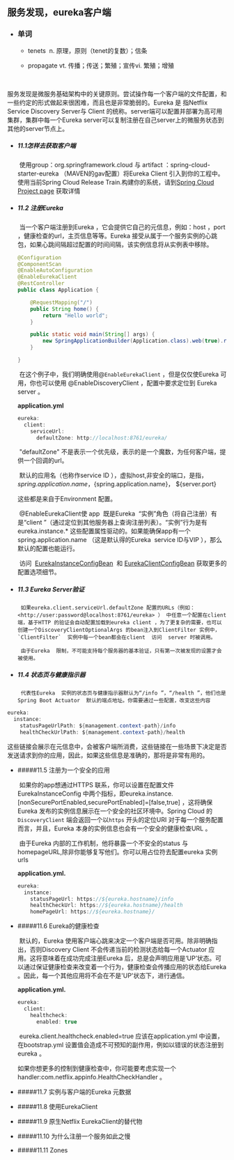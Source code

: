 ## 服务发现，eureka客户端

- ### 单词

  - tenets   n. 原理，原则（tenet的复数）；信条	

  - propagate   vt. 传播；传送；繁殖；宣传vi. 繁殖；增殖

    ​		



​	服务发现是微服务基础架构中的关键原则。尝试操作每一个客户端的文件配置，和一些约定的形式做起来很困难，而且也是非常脆弱的。Eureka  是 指Netflix Service Discovery Server与 Client 的统称。server端可以配置并部署为高可用集群，集群中每一个Eureka  server可以复制注册在自己server上的微服务状态到其他的server节点上。

- ##### 11.1怎样去获取客户端

  ​	使用group：org.springframework.cloud  与 artifact  ：spring-cloud-starter-eureka （MAVEN的gav配置）将Eureka Client 引入到你的工程中。使用当前Spring Cloud Release Train.构建你的系统，请到[Spring Cloud Project page](https://projects.spring.io/spring-cloud/) 获取详情

- ##### 11.2 注册Eureka

  ​	当一个客户端注册到Eureka ，它会提供它自己的元信息，例如：host  ，port ，健康检查的url，主页信息等等。Eureka  接受从属于一个服务实例的心跳包，如果心跳间隔超过配置的时间间隔，该实例信息将从实例表中移除。

  ~~~java
  @Configuration
  @ComponentScan
  @EnableAutoConfiguration
  @EnableEurekaClient
  @RestController
  public class Application {
  
      @RequestMapping("/")
      public String home() {
          return "Hello world";
      }
  
      public static void main(String[] args) {
          new SpringApplicationBuilder(Application.class).web(true).run(args);
      }
  
  }
  ~~~

  ​	在这个例子中，我们明确使用@`EnableEurekaClient`  ，但是仅仅使Eureka 可用，你也可以使用 @EnableDiscoveryClient ，配置中要求定位到 Eureka server 。

  **application.yml** 

  ~~~java
  eureka:
    client:
      serviceUrl:
        defaultZone: http://localhost:8761/eureka/
  ~~~

  ​	"defaultZone"  不是表示一个优先级，表示的是一个魔数，为任何客户端，提供一个回调的url。

  ​	默认的应用名（也称作service ID ），虚拟host,非安全的端口，是指，${spring.application.name} ，${spring.application.name}， ${server.port} 

  这些都是来自于Environment 配置。

  ​	@EnableEurekaClient使 app  既是Eureka  “实例”角色（将自己注册）有是“client ”（通过定位到其他服务器上查询注册列表）。“实例”行为是有eureka.instance.* 这些配置属性驱动的。如果能确保app有一个spring.application.name （这是默认得的Eureka  service ID与VIP ），那么默认的配置也能运行。

  ​	访问  [EurekaInstanceConfigBean](https://github.com/spring-cloud/spring-cloud-netflix/tree/master/spring-cloud-netflix-eureka-client/src/main/java/org/springframework/cloud/netflix/eureka/EurekaInstanceConfigBean.java)  和  [EurekaClientConfigBean](https://github.com/spring-cloud/spring-cloud-netflix/tree/master/spring-cloud-netflix-eureka-client/src/main/java/org/springframework/cloud/netflix/eureka/EurekaClientConfigBean.java)  获取更多的配置选项细节。

 - ##### 11.3   Eureka Server验证

  		如果eureka.client.serviceUrl.defaultZone 配置的URLs（例如：<http://user:password@localhost:8761/eureka> ） 中任意一个配置在client 端，基于HTTP 的验证会自动配置加载到eureka client ，为了更复杂的需要，也可以创建一个DiscoveryClientOptionalArgs 的bean注入到ClientFilter 实例中，`ClientFilter`  实例中每一个bean都会在client  访问  server 时被调用。

  		由于Eureka  限制，不可能支持每个服务器的基本验证，只有第一次被发现的设置才会被使用。
 - ##### 11.4  状态页与健康指示器

  		代表性Eureka  实例的状态页与健康指示器默认为“/info ”，“/health ”，他们也是Spring Boot Actuator  默认的端点地址。你需要通过一些配置，改变这些内容

  ~~~java
  eureka:
    instance:
      statusPageUrlPath: ${management.context-path}/info
      healthCheckUrlPath: ${management.context-path}/health
  ~~~

  ​	这些链接会展示在元信息中，会被客户端所消费，这些链接在一些场景下决定是否发送请求到你的应用，因此，如果这些信息是准确的，那将是非常有用的。
 - #####11.5  注册为一个安全的应用

   ​	如果你的app想通过HTTPS  联系，你可以设置在配置文件EurekaInstanceConfig 中两个指标，即eureka.instance.[nonSecurePortEnabled,securePortEnabled]=[false,true] ，这将确保Eureka  发布的实例信息展示在一个安全的社区环境中。Spring Cloud 的`DiscoveryClient`  端会返回一个以`https`  开头的定位URI  对于每一个服务配置而言，并且，Eureka  本身的实例信息也会有一个安全的健康检查URL 。

   ​	由于Eureka  内部的工作机制，他将暴露一个不安全的status  与homepageURL,除非你能够复写他们。你可以用占位符去配置eureka 实例urls

   **application.yml.**  

   ~~~java
   eureka:
     instance:
       statusPageUrl: https://${eureka.hostname}/info
       healthCheckUrl: https://${eureka.hostname}/health
       homePageUrl: https://${eureka.hostname}/
   ~~~

   

   

 - #####11.6 Eureka的健康检查

   ​	默认的，Eureka  使用客户端心跳来决定一个客户端是否可用。除非明确指出，否则Discovery Client 不会传递当前的检测状态给每一个Actuator 应用。这将意味着在成功完成注册Eureka  后，总是会声明应用是‘UP’状态。可以通过保证健康检查来改变着一个行为，健康检查会传播应用的状态给Eureka 。因此，每一个其他应用将不会在不是'UP'状态下，进行通信。

   **application.yml.**  

   ~~~java
   eureka:
     client:
       healthcheck:
         enabled: true
   ~~~

   ​	eureka.client.healthcheck.enabled=true 应该在application.yml 中设置，在bootstrap.yml 设置值会造成不可预知的副作用，例如以错误的状态注册到eureka  。

   ​	如果你想更多的控制到健康检查中，你可能要考虑实现一个handler:com.netflix.appinfo.HealthCheckHandler 。

 - #####11.7 实例与客户端的Eureka 元数据

 - #####11.8 使用EurekaClient

 - #####11.9 原生Netflix EurekaClient的替代物

 - #####11.10 为什么注册一个服务如此之慢

 - #####11.11  Zones